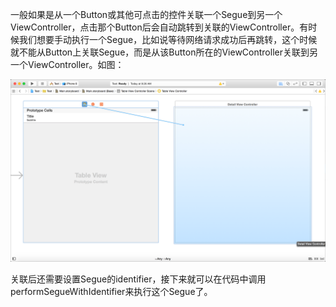 一般如果是从一个Button或其他可点击的控件关联一个Segue到另一个ViewController，点击那个Button后会自动跳转到关联的ViewController。有时候我们想要手动执行一个Segue，比如说等待网络请求成功后再跳转，这个时候就不能从Button上关联Segue，而是从该Button所在的ViewController关联到另一个ViewController。如图：

![](手动执行Segue_files/5294205.png)

关联后还需要设置Segue的identifier，接下来就可以在代码中调用performSegueWithIdentifier来执行这个Segue了。
